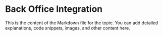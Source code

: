 # Back Office Integration

This is the content of the Markdown file for the topic.
You can add detailed explanations, code snippets, images, and other content here.
